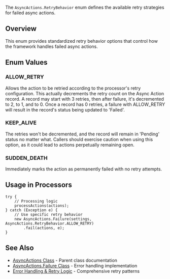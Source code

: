 The `AsyncActions.RetryBehavior` enum defines the available retry strategies for failed async actions.

## Overview

This enum provides standardized retry behavior options that control how the framework handles failed async actions.

## Enum Values

### ALLOW_RETRY

Allows the action to be retried according to the processor's retry configuration. This actually decrements the retry count on the Async Action record. A record may start with 3 retries, then after failure, it's decremented to 2, to 1, and to 0. Once a record has 0 retries, a failure with ALLOW_RETRY will result in the record's status being updated to 'Failed'.

### KEEP_ALIVE

The retries won't be decremented, and the record will remain in 'Pending' status no matter what. Callers should exercise caution when using this option, as it could lead to actions perpetually remaining open.

### SUDDEN_DEATH

Immediately marks the action as permanently failed with no retry attempts.

## Usage in Processors

```apex
try {
    // Processing logic
    processActions(actions);
} catch (Exception e) {
    // Use specific retry behavior
    new AsyncActions.Failure(settings, AsyncActions.RetryBehavior.ALLOW_RETRY)
        .fail(actions, e);
}
```

## See Also

-   [AsyncActions Class](./AsyncActions-Class) - Parent class documentation
-   [AsyncActions.Failure Class](./AsyncActions.Failure-Class) - Error handling implementation
-   [Error Handling & Retry Logic](./Error-Handling-and-Retry-Logic) - Comprehensive retry patterns
